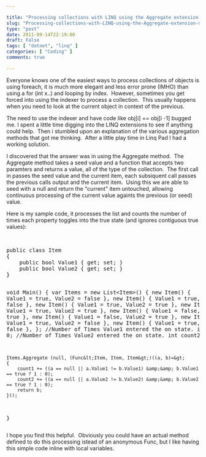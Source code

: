 ```yaml
---

title: "Processing collections with LINQ using the Aggregate extension method"
slug: "Processing-collections-with-LINQ-using-the-Aggregate-extension-method"
type: "post"
date: 2011-09-14T22:19:00
draft: False
tags: [ "dotnet", "linq" ]
categories: [ "Coding" ]
comments: true

---
```


<p>Everyone knows one of the easiest ways to process collections of objects is using foreach, it is much more elegant and less error prone (IMHO) than using a for (int x..) and looping by index. &nbsp;However, sometimes you get forced into using the indexer to process a collection. &nbsp;This usually happens when you need to look at the current object in context of the previous. &nbsp;</p>
<p>The need to use the indexer and have code like obj[i] == obj[i -1] bugged me. I spent a little time digging into the LINQ extensions to see if anything could help. &nbsp;Then i stumbled upon an explanation of the various aggregation methods that got me thinking. &nbsp;After a little play time in Linq Pad I had a working solution.</p>
<p>I discovered that the answer was in using the Aggregate method. &nbsp;The Aggregate method takes a seed value and a function that accepts two paramters and returns a value, all of the type of the collection. &nbsp;The first call in passes the seed value and the current item, each subsiquent call passes the previous calls output and the current item. &nbsp;Using this we are able to seed with a null and return the "current" item untouched, allowing continuous processing of the current value againts the previous (or seed) value.</p>
<p>Here is my sample code, it processes the list and counts the number of times each property toggles into the true state (and ignores contiguous true values):</p>
<p>&nbsp;</p>
<pre class="brush: c-sharp;">public class Item
{
	public bool Value1 { get; set; }
	public bool Value2 { get; set; }
}

void Main()
{
	var Items = new List&lt;Item&gt;()
	{
		new Item() { Value1 = true, Value2 = false },
		new Item() { Value1 = true, Value2 = false },
		new Item() { Value1 = true, Value2 = true },
		new Item() { Value1 = true, Value2 = true },
		new Item() { Value1 = false, Value2 = true },
		new Item() { Value1 = false, Value2 = true },
		new Item() { Value1 = true, Value2 = false },
		new Item() { Value1 = true, Value2 = false },
	};
        //Number of Times Value1 entered the on state.
	int count1 = 0; 
        //Number of Times Value2 entered the on state.
	int count2 = 0;

	Items.Aggregate (null, (Func&lt;Item, Item, Item&gt;)((a, b)=&gt;
	{
		count1 += ((a == null || a.Value1 != b.Value1) &amp;&amp; b.Value1 == true ? 1 : 0);
		count2 += ((a == null || a.Value2 != b.Value2) &amp;&amp; b.Value2 == true ? 1 : 0);
		return b;
	}));
}</pre>
<p>I hope you find this helpful. &nbsp;Obviously you could have an actual method defined to do this processing istead of an anonymous Func, but I like having this simple code inline with local variables.</p>
